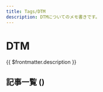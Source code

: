 ```yaml
---
title: Tags/DTM
description: DTMについてのメモ書きです。
---
```


<script lang="ts" setup>
import TaggedPostList from "../.vitepress/components/TaggedPostList.vue"
import PostCounter from "../.vitepress/components/PostCounter.vue"
</script>

# DTM

{{ $frontmatter.description }}

## 記事一覧  <span class="text-base">(<PostCounter tag="dtm" />)</span>

<TaggedPostList tag="dtm" />